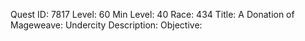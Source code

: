 Quest ID: 7817
Level: 60
Min Level: 40
Race: 434
Title: A Donation of Mageweave: Undercity
Description: 
Objective: 
